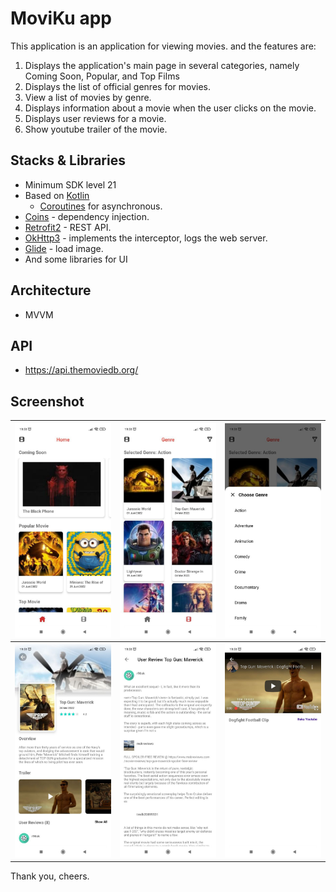 # MoviKu app

This application is an application for viewing movies. and the features are:

1. Displays the application's main page in several categories, namely Coming Soon, Popular, and Top Films
2. Displays the list of official genres for movies.
3. View a list of movies by genre.
4. Displays information about a movie when the user clicks on the movie.
5. Displays user reviews for a movie.
6. Show youtube trailer of the movie.

## Stacks & Libraries

- Minimum SDK level 21
- Based on [Kotlin](https://kotlinlang.org/)
    + [Coroutines](https://github.com/Kotlin/kotlinx.coroutines) for asynchronous.
- [Coins](https://github.com/InsertKoinIO/coins) - dependency injection.
- [Retrofit2](https://github.com/square/retrofit) - REST API.
- [OkHttp3](https://github.com/square/okhttp) - implements the interceptor, logs the web server.
- [Glide](https://github.com/bumptech/glide) - load image.
- And some libraries for UI

## Architecture

- MVVM

## API

- https://api.themoviedb.org/

## Screenshot

| ![](https://github.com/antarezaghifary/MoviKu/blob/master/screenshoot/movie-app-1.jpeg?raw=true) | ![](https://github.com/antarezaghifary/MoviKu/blob/master/screenshoot/movie-app-2.jpeg?raw=true) | ![](https://github.com/antarezaghifary/MoviKu/blob/master/screenshoot/movie-app-3.jpeg?raw=true) |
| :---: | :---: | :---: |
| ![](https://github.com/antarezaghifary/MoviKu/blob/master/screenshoot/movie-app-4.jpeg?raw=true) | ![](https://github.com/antarezaghifary/MoviKu/blob/master/screenshoot/movie-app-5.jpeg?raw=true) | ![](https://github.com/antarezaghifary/MoviKu/blob/master/screenshoot/movie-app-6.jpeg?raw=true) |

Thank you, cheers.
